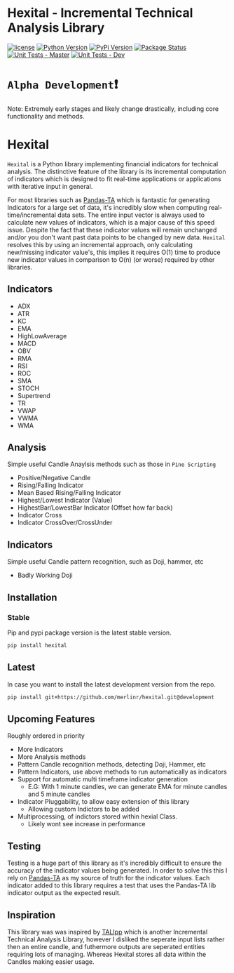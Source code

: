 # Hexital - Incremental Technical Analysis Library
[![license](https://img.shields.io/github/license/merlinr/hexital)](#license)
[![Python Version](https://img.shields.io/pypi/pyversions/hexital?style=flat)](https://pypi.org/project/hexital/)
[![PyPi Version](https://img.shields.io/pypi/v/hexital?style=flat)](https://pypi.org/project/hexital/)
[![Package Status](https://img.shields.io/pypi/status/hexital?style=flat)](https://pypi.org/project/hexital/)
[![Unit Tests - Master](https://github.com/MerlinR/Hexital/actions/workflows/unit_test.yaml/badge.svg?branch=master)](https://github.com/MerlinR/Hexital/actions/workflows/unit_test.yaml)
[![Unit Tests - Dev](https://github.com/MerlinR/Hexital/actions/workflows/unit_test.yaml/badge.svg?branch=development)](https://github.com/MerlinR/Hexital/actions/workflows/unit_test.yaml)

# `Alpha Development`❗
Note: Extremely early stages and likely change drastically, including core functionality and methods.
# Hexital
`Hexital` is a Python library implementing financial indicators for technical analysis. The distinctive feature of the library is its incremental computation of indicators which is designed to fit real-time applications or applications with iterative input in general.

For most libraries such as [Pandas-TA](https://github.com/twopirllc/pandas-ta) which is fantastic for generating Indicators for a large set of data, it's incredibly slow when computing real-time/incremental data sets. The entire input vector is always used to calculate new values of indicators, which is a major cause of this speed issue. Despite the fact that these indicator values will remain unchanged and/or you don't want past data points to be changed by new data. `Hexital` resolves this by using an incremental approach, only calculating new/missing indicator value's, this implies it requires O(1) time to produce new indicator values in comparison to O(n) (or worse) required by other libraries.


## Indicators
- ADX
- ATR
- KC
- EMA
- HighLowAverage
- MACD
- OBV
- RMA
- RSI
- ROC
- SMA
- STOCH
- Supertrend
- TR
- VWAP
- VWMA
- WMA


## Analysis
Simple useful Candle Anaylsis methods such as those in `Pine Scripting`
- Positive/Negative Candle
- Rising/Falling Indicator
- Mean Based Rising/Falling Indicator
- Highest/Lowest Indicator (Value)
- HighestBar/LowestBar Indicator (Offset how far back)
- Indicator Cross
- Indicator CrossOver/CrossUnder


## Indicators
Simple useful Candle pattern recognition, such as Doji, hammer, etc
- Badly Working Doji

## Installation
### Stable
Pip and pypi package version is the latest stable version.
```bash
pip install hexital
```
## Latest
In case you want to install the latest development version from the repo.
```bash
pip install git+https://github.com/merlinr/hexital.git@development
```


## Upcoming Features

Roughly ordered in priority

- More Indicators
- More Analysis methods
- Pattern Candle recognition methods, detecting Doji, Hammer, etc
- Pattern Indicators, use above methods to run automatically as indicators
- Support for automatic multi timeframe indicator generation
  - E.G: With 1 minute candles, we can generate EMA for minute candles and 5 minute candles
- Indicator Pluggability, to allow easy extension of this library
  - Allowing custom Indictors to be added
- Multiprocessing, of indictors stored within hexial Class.
  - Likely wont see increase in performance


## Testing
Testing is a huge part of this library as it's incredibly difficult to ensure the accuracy of the indicator values being generated. In order to solve this this I rely on [Pandas-TA](https://github.com/twopirllc/pandas-ta) as my source of truth for the indicator values. Each indicator added to this library requires a test that uses the Pandas-TA lib indicator output as the expected result.

## Inspiration
This library was was inspired by [TALIpp](https://github.com/nardew/talipp) which is another Incremental Technical Analysis Library, however I disliked the seperate input lists rather then an entire candle, and futhermore outputs are seperated entities requiring lots of managing. Whereas Hexital stores all data within the Candles making easier usage.
